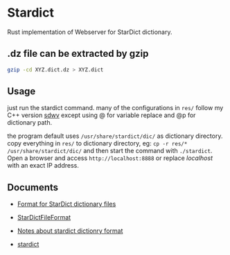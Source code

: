 # Stardict

Rust implementation of Webserver for StarDict dictionary.

## .dz file can be extracted by gzip

```bash
gzip -cd XYZ.dict.dz > XYZ.dict
```

## Usage
just run the stardict command. many of the configurations in `res/` follow my C++ version [sdwv](https://github.com/tomgrean/sdwv/) except using @ for variable replace and @p for dictionary path.

the program default uses `/usr/share/stardict/dic/` as dictionary directory.
copy everything in `res/` to dictionary directory, eg: `cp -r res/* /usr/share/stardict/dic/`
and then start the command with `./stardict`.
Open a browser and access `http://localhost:8888` or replace _localhost_ with an exact IP address.

## Documents

-   [Format for StarDict dictionary files](https://github.com/huzheng001/stardict-3/blob/master/dict/doc/StarDictFileFormat)

-   [StarDictFileFormat](https://github.com/huzheng001/stardict-3/blob/master/dict/doc/StarDictFileFormat)

-   [Notes about stardict dictionry format](http://dhyannataraj.github.io/blog/2010/10/04/Notes-about-stardict-dictionry-format/)

-   [stardict](http://kdr2.com/resource/stardict.html)

